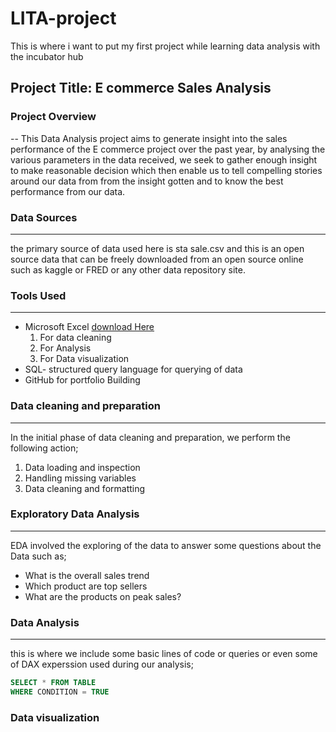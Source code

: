# LITA-project
This is where i want to put my first project while learning data analysis with the incubator hub
## Project Title: E commerce Sales Analysis

### Project Overview
--
This Data Analysis project aims to generate insight into the sales performance of the E commerce project over the past year, by analysing the various parameters in the data received, we seek to gather enough insight to make reasonable decision which then enable us to tell compelling stories around our data from from the insight gotten and to know the best performance from our data.

### Data Sources
---
the primary source of data used here is sta sale.csv and this is an open source data that can be freely downloaded from an open source online such as kaggle or FRED or any other data repository site.

### Tools Used
---
- Microsoft Excel [download Here](https://www.microsoft.com)
  1.  For data cleaning
  2.  For Analysis
  3.  For Data visualization    
- SQL- structured query language for querying of data
- GitHub for portfolio Building

 ### Data cleaning and preparation
 ---
 In the initial phase of data cleaning and preparation, we perform the following action;
 1. Data loading and inspection
 2. Handling missing variables
 3. Data cleaning and formatting

 ### Exploratory Data Analysis
---
 EDA involved the exploring of the data to answer some questions about the Data such as;
 - What is the overall sales trend
 - Which product are top sellers
 - What are the products on peak sales?

### Data Analysis
---
this is where we include some basic lines of code or queries or even some of DAX experssion used during our analysis;
```SQL
SELECT * FROM TABLE
WHERE CONDITION = TRUE
```



### Data visualization


